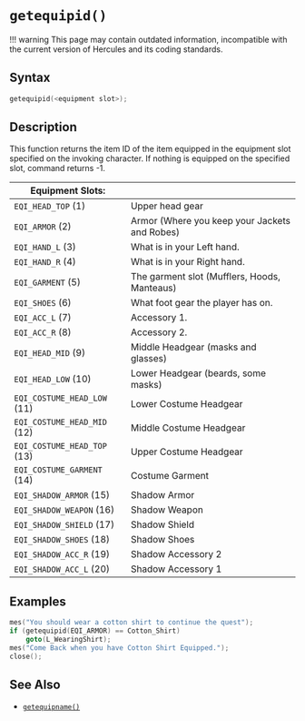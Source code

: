 # `getequipid()`

!!! warning
	This page may contain outdated information, incompatible with the current version of Hercules and its coding standards.

## Syntax

```c
getequipid(<equipment slot>);
```

## Description

This function returns the item ID of the item equipped in the equipment slot specified on the invoking character. If nothing is equipped on the specified slot, command returns -1.

| Equipment Slots: |   |
| ---------------- | - |
| `EQI_HEAD_TOP` (1) | Upper head gear |
| `EQI_ARMOR` (2) | Armor (Where you keep your Jackets and Robes) |
| `EQI_HAND_L` (3) | What is in your Left hand. |
| `EQI_HAND_R` (4) | What is in your Right hand. |
| `EQI_GARMENT` (5) | The garment slot (Mufflers, Hoods, Manteaus) |
| `EQI_SHOES` (6) | What foot gear the player has on. |
| `EQI_ACC_L` (7) | Accessory 1. |
| `EQI_ACC_R` (8) | Accessory 2. |
| `EQI_HEAD_MID` (9) | Middle Headgear (masks and glasses) |
| `EQI_HEAD_LOW` (10) | Lower Headgear (beards, some masks) |
| `EQI_COSTUME_HEAD_LOW` (11) | Lower Costume Headgear |
| `EQI_COSTUME_HEAD_MID` (12) | Middle Costume Headgear |
| `EQI_COSTUME_HEAD_TOP` (13) | Upper Costume Headgear |
| `EQI_COSTUME_GARMENT` (14) | Costume Garment |
| `EQI_SHADOW_ARMOR` (15) | Shadow Armor |
| `EQI_SHADOW_WEAPON` (16) | Shadow Weapon |
| `EQI_SHADOW_SHIELD` (17) | Shadow Shield |
| `EQI_SHADOW_SHOES` (18) | Shadow Shoes |
| `EQI_SHADOW_ACC_R` (19) | Shadow Accessory 2 |
| `EQI_SHADOW_ACC_L` (20) | Shadow Accessory 1 |

## Examples

```c
mes("You should wear a cotton shirt to continue the quest");
if (getequipid(EQI_ARMOR) == Cotton_Shirt)
	goto(L_WearingShirt);
mes("Come Back when you have Cotton Shirt Equipped.");
close();
```

## See Also

- [`getequipname()`](getequipname.md)
